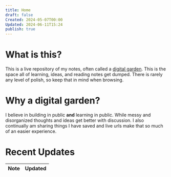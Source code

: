 ```yaml
---
title: Home
draft: false
Created: 2024-05-07T00:00
Updated: 2024-06-11T15:24
publish: true
---
```

# What is this?
This is a live repository of my notes, often called a [digital garden](https://maggieappleton.com/garden-history). This is the space all of learning, ideas, and reading notes get dumped. There is rarely any level of polish, so keep that in mind when browsing. 
# Why a digital garden?
I believe in building in public **and** learning in public. While messy and disorganized thoughts and ideas get better with discussion. I also continually am sharing things I have saved and live urls make that so much of an easier experience. 


# Recent Updates
| Note | Updated |
| ---- | ------- |

